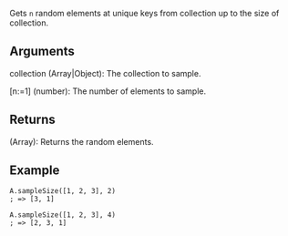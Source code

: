Gets `n` random elements at unique keys from collection up to the size of collection.


## Arguments
collection (Array|Object): The collection to sample.

[n:=1] (number): The number of elements to sample.


## Returns
(Array): Returns the random elements.


## Example
```autohotkey
A.sampleSize([1, 2, 3], 2)
; => [3, 1]

A.sampleSize([1, 2, 3], 4)
; => [2, 3, 1]
```
